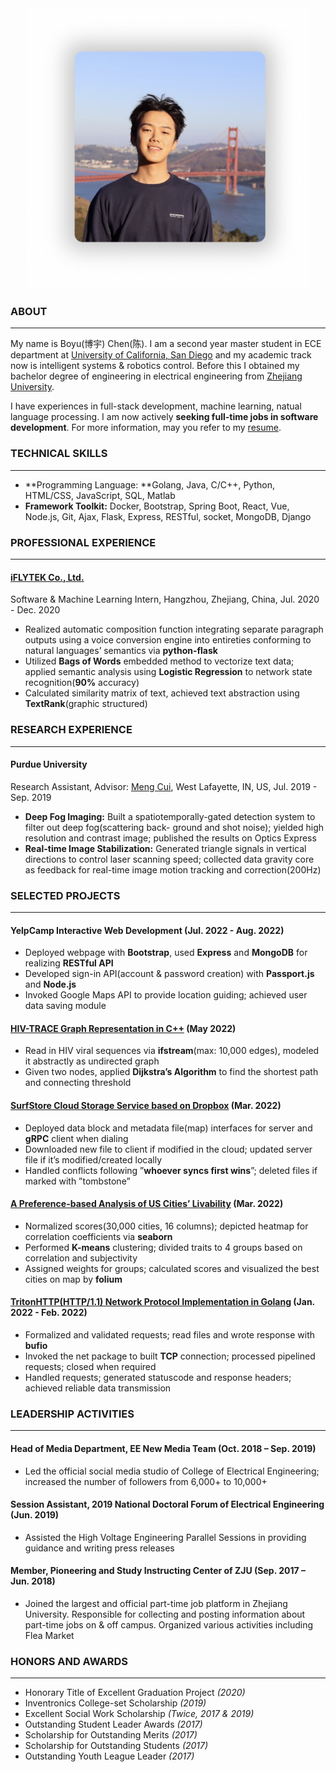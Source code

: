 <div align=center><img src="./selfie.png" alt="drawing" width="450"></div>

### ABOUT
***

My name is Boyu(博宇) Chen(陈). I am a second year master student in ECE department at [University of California, San Diego](https://www.ece.ucsd.edu/) and my academic track now is intelligent systems & robotics control. Before this I obtained my bachelor degree of engineering in electrical engineering from [Zhejiang University](http://www.zju.edu.cn).

I have experiences in full-stack development, machine learning, natual language processing. I am now actively **seeking full-time jobs in software development**. For more information, may you refer to my [resume](/Boyu_Chen_CV.pdf).

### TECHNICAL SKILLS
***

- **Programming Language: **Golang, Java, C/C++, Python, HTML/CSS, JavaScript, SQL, Matlab
- **Framework Toolkit:** Docker, Bootstrap, Spring Boot, React, Vue, Node.js, Git, Ajax, Flask, Express, RESTful,
socket, MongoDB, Django

### PROFESSIONAL EXPERIENCE
***

#### [iFLYTEK Co., Ltd.](http://www.iflytek.com/en/)

Software & Machine Learning Intern, Hangzhou, Zhejiang, China, Jul. 2020 - Dec. 2020

- Realized automatic composition function integrating separate paragraph outputs using a voice conversion engine into entireties conforming to natural languages’ semantics via **python-flask**
- Utilized **Bags of Words** embedded method to vectorize text data; applied semantic analysis using **Logistic Regression** to network state recognition(**90%** accuracy)
- Calculated similarity matrix of text, achieved text abstraction using **TextRank**(graphic structured)

### RESEARCH EXPERIENCE
***

#### Purdue University

Research Assistant, Advisor: [Meng Cui](https://mengcuilab.github.io), West Lafayette, IN, US, Jul. 2019 - Sep. 2019

- **Deep Fog Imaging:** Built a spatiotemporally-gated detection system to filter out deep fog(scattering back- ground and shot noise); yielded high resolution and contrast image; published the results on Optics Express
- **Real-time Image Stabilization:** Generated triangle signals in vertical directions to control laser scanning
speed; collected data gravity core as feedback for real-time image motion tracking and correction(200Hz)

### SELECTED PROJECTS
***

#### YelpCamp Interactive Web Development (Jul. 2022 - Aug. 2022)

- Deployed webpage with **Bootstrap**, used **Express** and **MongoDB** for realizing **RESTful API**
- Developed sign-in API(account & password creation) with **Passport.js** and **Node.js**
- Invoked Google Maps API to provide location guiding; achieved user data saving module

#### [HIV-TRACE Graph Representation in C++](https://github.com/boyu29/HIV-TRACE-Graph-Representation) (May 2022)

- Read in HIV viral sequences via **ifstream**(max: 10,000 edges), modeled it abstractly as undirected graph
- Given two nodes, applied **Dijkstra’s Algorithm** to find the shortest path and connecting threshold

#### [SurfStore Cloud Storage Service based on Dropbox](https://github.com/boyu29/SurfStoreCloudStorageSystem) (Mar. 2022)

- Deployed data block and metadata file(map) interfaces for server and **gRPC** client when dialing
- Downloaded new file to client if modified in the cloud; updated server file if it’s modified/created locally
- Handled conflicts following ”**whoever syncs first wins**”; deleted files if marked with ”tombstone”

#### [A Preference-based Analysis of US Cities’ Livability](https://github.com/boyu29/BestCityToLiveIn) (Mar. 2022)

- Normalized scores(30,000 cities, 16 columns); depicted heatmap for correlation coefficients via **seaborn**
- Performed **K-means** clustering; divided traits to 4 groups based on correlation and subjectivity
- Assigned weights for groups; calculated scores and visualized the best cities on map by **folium**

#### [TritonHTTP(HTTP/1.1) Network Protocol Implementation in Golang](https://github.com/boyu29/TritonHTTP) (Jan. 2022 - Feb. 2022)

- Formalized and validated requests; read files and wrote response with **bufio**
- Invoked the net package to built **TCP** connection; processed pipelined requests; closed when required
- Handled requests; generated statuscode and response headers; achieved reliable data transmission

### LEADERSHIP ACTIVITIES
***

#### Head of  Media Department, EE New Media Team (Oct. 2018 – Sep. 2019)

- Led the official social media studio of College of Electrical Engineering; increased the number of followers from 6,000+ to 10,000+

#### Session Assistant, 2019 National Doctoral Forum of Electrical Engineering (Jun. 2019)

- Assisted the High Voltage Engineering Parallel Sessions in providing guidance and writing press releases

#### Member, Pioneering and Study Instructing Center of ZJU (Sep. 2017 – Jun. 2018)

- Joined the largest and official part-time job platform in Zhejiang University. Responsible for collecting and posting information about part-time jobs on & off campus. Organized various activities including Flea Market

### HONORS AND AWARDS
***

- Honorary Title of Excellent Graduation Project _(2020)_
- Inventronics College-set Scholarship _(2019)_
- Excellent Social Work Scholarship _(Twice, 2017 & 2019)_
- Outstanding Student Leader Awards _(2017)_
- Scholarship for Outstanding Merits _(2017)_
- Scholarship for Outstanding Students _(2017)_
- Outstanding Youth League Leader _(2017)_


<!-- 
You can use the [editor on GitHub](https://github.com/boyu29/boyu29.github.io/edit/master/index.md) to maintain and preview the content for your website in Markdown files.

Whenever you commit to this repository, GitHub Pages will run [Jekyll](https://jekyllrb.com/) to rebuild the pages in your site, from the content in your Markdown files.

### Markdown

Markdown is a lightweight and easy-to-use syntax for styling your writing. It includes conventions for

```markdown
Syntax highlighted code block

# Header 1
## Header 2
### Header 3

- Bulleted
- List

1. Numbered
2. List

**Bold** and _Italic_ and `Code` text

[Link](url) and ![Image](src)
```

For more details see [Basic writing and formatting syntax](https://docs.github.com/en/github/writing-on-github/getting-started-with-writing-and-formatting-on-github/basic-writing-and-formatting-syntax).

### Jekyll Themes

Your Pages site will use the layout and styles from the Jekyll theme you have selected in your [repository settings](https://github.com/boyu29/boyu29.github.io/settings/pages). The name of this theme is saved in the Jekyll `_config.yml` configuration file.

### Support or Contact

Having trouble with Pages? Check out our [documentation](https://docs.github.com/categories/github-pages-basics/) or [contact support](https://support.github.com/contact) and we’ll help you sort it out. -->

